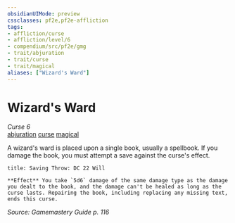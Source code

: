 ```yaml
---
obsidianUIMode: preview
cssclasses: pf2e,pf2e-affliction
tags:
- affliction/curse
- affliction/level/6
- compendium/src/pf2e/gmg
- trait/abjuration
- trait/curse
- trait/magical
aliases: ["Wizard's Ward"]
---
```

# Wizard's Ward
*Curse 6*  
[abjuration](rules/traits/abjuration.md "Abjuration School Trait")  [curse](rules/traits/curse.md "Curse Effect Trait")  [magical](rules/traits/magical.md "Magical Item Trait")  

A wizard's ward is placed upon a single book, usually a spellbook. If you damage the book, you must attempt a save against the curse's effect.

```ad-inline-affliction
title: Saving Throw: DC 22 Will

**Effect** You take `5d6` damage of the same damage type as the damage you dealt to the book, and the damage can't be healed as long as the curse lasts. Repairing the book, including replacing any missing text, ends this curse.
```

*Source: Gamemastery Guide p. 116*
